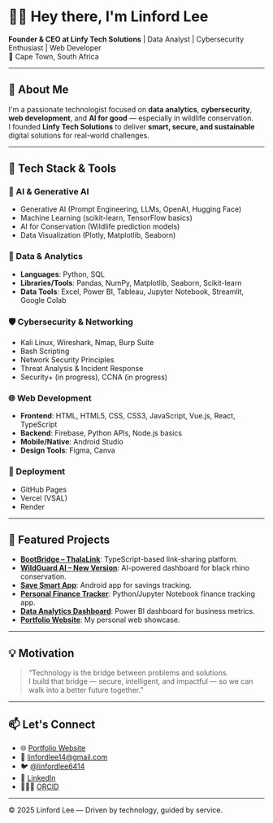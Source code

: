 # 👋🏽 Hey there, I'm Linford Lee

**Founder & CEO at Linfy Tech Solutions** | Data Analyst | Cybersecurity Enthusiast | Web Developer  
📍 Cape Town, South Africa

---

## 🚀 About Me

I'm a passionate technologist focused on **data analytics**, **cybersecurity**, **web development**, and **AI for good** — especially in wildlife conservation.  
I founded **Linfy Tech Solutions** to deliver **smart, secure, and sustainable** digital solutions for real-world challenges.

---

## 🧰 Tech Stack & Tools

### 🤖 AI & Generative AI
- Generative AI (Prompt Engineering, LLMs, OpenAI, Hugging Face)
- Machine Learning (scikit-learn, TensorFlow basics)
- AI for Conservation (Wildlife prediction models)
- Data Visualization (Plotly, Matplotlib, Seaborn)

### 🧮 Data & Analytics
- **Languages**: Python, SQL  
- **Libraries/Tools**: Pandas, NumPy, Matplotlib, Seaborn, Scikit-learn  
- **Data Tools**: Excel, Power BI, Tableau, Jupyter Notebook, Streamlit, Google Colab

### 🛡️ Cybersecurity & Networking
- Kali Linux, Wireshark, Nmap, Burp Suite
- Bash Scripting
- Network Security Principles
- Threat Analysis & Incident Response
- Security+ (in progress), CCNA (in progress)

### 🌐 Web Development
- **Frontend**: HTML, HTML5, CSS, CSS3, JavaScript, Vue.js, React, TypeScript  
- **Backend**: Firebase, Python APIs, Node.js basics
- **Mobile/Native**: Android Studio
- **Design Tools**: Figma, Canva

### 🚀 Deployment
- GitHub Pages
- Vercel (VSAL)
- Render

---

## 🌟 Featured Projects

- **[BootBridge – ThalaLink](https://github.com/linfordlee14/ThalaLink)**: TypeScript-based link-sharing platform.
- **[WildGuard AI – New Version](https://github.com/linfordlee14/wildguard-ai)**: AI-powered dashboard for black rhino conservation.
- **[Save Smart App](https://github.com/linfordlee14/Save-Smart-App)**: Android app for savings tracking.
- **[Personal Finance Tracker](https://github.com/linfordlee14/Personal_Finance_Tracer)**: Python/Jupyter Notebook finance tracking app.
- **[Data Analytics Dashboard](https://github.com/linfordlee14/data-analytics-dashboard)**: Power BI dashboard for business metrics.
- **[Portfolio Website](https://linfordlee14.github.io/linford-musiyambodza-portfolio)**: My personal web showcase.

---

## 💡 Motivation

> “Technology is the bridge between problems and solutions.  
> I build that bridge — secure, intelligent, and impactful — so we can walk into a better future together.”

---

## 📫 Let's Connect

- 🌐 [Portfolio Website](https://linfordlee14.github.io/linford-musiyambodza-portfolio)  
- 📧 linfordlee14@gmail.com  
- 🐦 [@linfordlee6414](https://twitter.com/linfordlee6414)  
- 💼 [LinkedIn](https://linkedin.com/in/linfordlee14)  
- 👨🏾‍🔬 [ORCID](https://orcid.org/0009-0006-2215-1039)

---

© 2025 Linford Lee — Driven by technology, guided by service.
